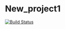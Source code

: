# New_project1
[![Build Status](https://travis-ci.org/Doom-ux/New_project1.svg?branch=master)](https://travis-ci.org/Doom-ux/New_project1)

